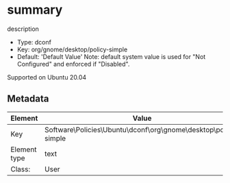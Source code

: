 # summary

description

- Type: dconf
- Key: org/gnome/desktop/policy-simple
- Default: 'Default Value'
Note: default system value is used for "Not Configured" and enforced if "Disabled".

Supported on Ubuntu 20.04



## Metadata

| Element      | Value            |
| ---          | ---              |
| Key          | Software\Policies\Ubuntu\dconf\org\gnome\desktop\policy-simple         |
| Element type | text |
| Class:       | User       |
